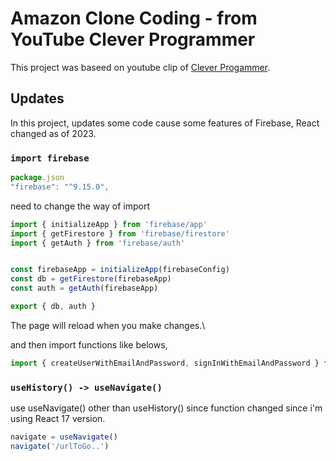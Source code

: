 # Amazon Clone Coding - from YouTube Clever Programmer

This project was baseed on youtube clip of [Clever Progammer](https://youtu.be/RDV3Z1KCBvo?list=PL9nZhFiGQygu73mdKZy8B-2T9I9YcuNhe).

## Updates

In this project, updates some code cause some features of Firebase, React changed as of 2023.

### `import firebase`

```javascript 
package.json
"firebase": "^9.15.0",
```
need to change the way of import 
```javascript 
import { initializeApp } from 'firebase/app'
import { getFirestore } from 'firebase/firestore'
import { getAuth } from 'firebase/auth'


const firebaseApp = initializeApp(firebaseConfig)
const db = getFirestore(firebaseApp)
const auth = getAuth(firebaseApp)

export { db, auth }
```
The page will reload when you make changes.\

and then import functions like belows,
```javascript
import { createUserWithEmailAndPassword, signInWithEmailAndPassword } from 'firebase/auth'

```

### `useHistory() -> useNavigate()`
use useNavigate() other than useHistory() since function changed since i'm using React 17 version.
```javascript
navigate = useNavigate()
navigate('/urlToGo..')
```
 
